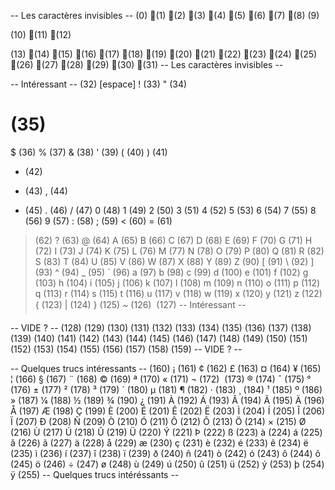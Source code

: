 -- Les caractères invisibles --
(0)
  (1)
  (2)
  (3)
  (4)
  (5)
  (6)
  (7)
  (8)
  	(9)
  
(10)
  (11)
  (12)
  
(13)
  (14)
  (15)
  (16)
  (17)
  (18)
  (19)
  (20)
  (21)
  (22)
  (23)
  (24)
  (25)
  (26)
  (27)
  (28)
  (29)
  (30)
  (31)
-- Les caractères invisibles --

-- Intéressant --
  (32) [espace]
! (33)
" (34)
# (35)
$ (36)
% (37)
& (38)
' (39)
( (40)
) (41)
* (42)
+ (43)
, (44)
- (45)
. (46)
/ (47)
0 (48)
1 (49)
2 (50)
3 (51)
4 (52)
5 (53)
6 (54)
7 (55)
8 (56)
9 (57)
: (58)
; (59)
< (60)
= (61)
> (62)
? (63)
@ (64)
A (65)
B (66)
C (67)
D (68)
E (69)
F (70)
G (71)
H (72)
I (73)
J (74)
K (75)
L (76)
M (77)
N (78)
O (79)
P (80)
Q (81)
R (82)
S (83)
T (84)
U (85)
V (86)
W (87)
X (88)
Y (89)
Z (90)
[ (91)
\ (92)
] (93)
^ (94)
_ (95)
` (96)
a (97)
b (98)
c (99)
d (100)
e (101)
f (102)
g (103)
h (104)
i (105)
j (106)
k (107)
l (108)
m (109)
n (110)
o (111)
p (112)
q (113)
r (114)
s (115)
t (116)
u (117)
v (118)
w (119)
x (120)
y (121)
z (122)
{ (123)
| (124)
} (125)
~ (126)
 (127)
-- Intéressant --

-- VIDE ? --
(128)
(129)
(130)
(131)
(132)
(133)
(134)
(135)
(136)
(137)
(138)
(139)
(140)
(141)
(142)
(143)
(144)
(145)
(146)
(147)
(148)
(149)
(150)
(151)
(152)
(153)
(154)
(155)
(156)
(157)
(158)
(159)
-- VIDE ? --

-- Quelques trucs intéressants --
  (160)
¡ (161)
¢ (162)
£ (163)
¤ (164)
¥ (165)
¦ (166)
§ (167)
¨ (168)
© (169)
ª (170)
« (171)
¬ (172)
­ (173)
® (174)
¯ (175)
° (176)
± (177)
² (178)
³ (179)
´ (180)
µ (181)
¶ (182)
· (183)
¸ (184)
¹ (185)
º (186)
» (187)
¼ (188)
½ (189)
¾ (190)
¿ (191)
À (192)
Á (193)
Â (194)
Ã (195)
Ä (196)
Å (197)
Æ (198)
Ç (199)
È (200)
É (201)
Ê (202)
Ë (203)
Ì (204)
Í (205)
Î (206)
Ï (207)
Ð (208)
Ñ (209)
Ò (210)
Ó (211)
Ô (212)
Õ (213)
Ö (214)
× (215)
Ø (216)
Ù (217)
Ú (218)
Û (219)
Ü (220)
Ý (221)
Þ (222)
ß (223)
à (224)
á (225)
â (226)
ã (227)
ä (228)
å (229)
æ (230)
ç (231)
è (232)
é (233)
ê (234)
ë (235)
ì (236)
í (237)
î (238)
ï (239)
ð (240)
ñ (241)
ò (242)
ó (243)
ô (244)
õ (245)
ö (246)
÷ (247)
ø (248)
ù (249)
ú (250)
û (251)
ü (252)
ý (253)
þ (254)
ÿ (255)
-- Quelques trucs intéréssants --
